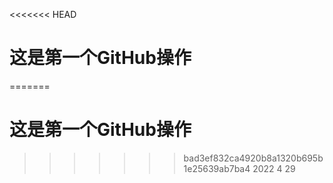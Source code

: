 <<<<<<< HEAD
# 这是第一个GitHub操作
=======
# 这是第一个GitHub操作
>>>>>>> bad3ef832ca4920b8a1320b695b1e25639ab7ba4
2022 4 29